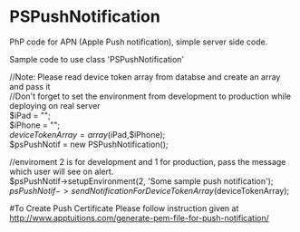 # PSPushNotification
PhP code for APN (Apple Push notification), simple server side code.

Sample code to use class 'PSPushNotification'  

//Note: Please read device token array from databse and create an array and pass it  
//Don't forget to set the environment from development to production while deploying on real server  
$iPad = "";  
$iPhone = "";  
$deviceTokenArray = array($iPad,$iPhone);  
$psPushNotif = new PSPushNotification();  
  
//enviroment 2 is for development and 1 for production, pass the message which user will see on alert.  
$psPushNotif->setupEnvironment(2, 'Some sample push notification');  
$psPushNotif->sendNotificationForDeviceTokenArray($deviceTokenArray);  

#To Create Push Certificate
Please follow instruction given at http://www.apptuitions.com/generate-pem-file-for-push-notification/
